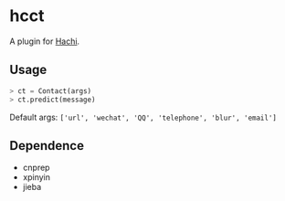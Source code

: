 # hcct

A plugin for [Hachi](https://github.com/guokr/Hachi).

## Usage

```python
> ct = Contact(args)
> ct.predict(message)
```

Default args: `['url', 'wechat', 'QQ', 'telephone', 'blur', 'email']`

## Dependence

* cnprep
* xpinyin
* jieba
